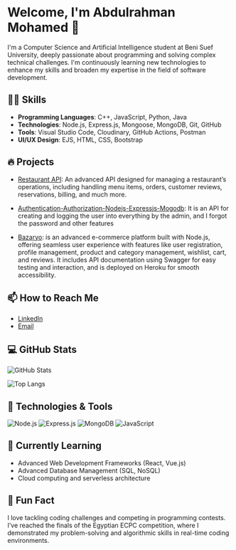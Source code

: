 # Welcome, I'm Abdulrahman Mohamed 👋

I'm a Computer Science and Artificial Intelligence student at Beni Suef University, deeply passionate about programming and solving complex technical challenges. I'm continuously learning new technologies to enhance my skills and broaden my expertise in the field of software development.

## 🧑‍💻 Skills
- **Programming Languages**: C++, JavaScript, Python, Java
- **Technologies**: Node.js, Express.js, Mongoose, MongoDB, Git, GitHub
- **Tools**: Visual Studio Code, Cloudinary, GitHub Actions, Postman
- **UI/UX Design**: EJS, HTML, CSS, Bootstrap

## 🔥 Projects
- [Restaurant API](https://github.com/AbdelrahmanMahmmed/Restaurant-Api): An advanced API designed for managing a restaurant’s operations, including handling menu items, orders, customer reviews, reservations, billing, and much more.

- [Authentication-Authorization-Nodejs-Expressjs-Mogodb](https://github.com/AbdelrahmanMahmmed/Authentication-Authorization-Nodejs-Expressjs-Mogodb): It is an API for creating and logging the user into everything by the admin, and I forgot the password and other features
  
- [Bazaryo](https://github.com/AbdelrahmanMahmmed/Bazaryo): is an advanced e-commerce platform built with Node.js, offering seamless user experience with features like user registration, profile management, product and category management, wishlist, cart, and reviews. It includes API documentation using Swagger for easy testing and interaction, and is deployed on Heroku for smooth accessibility.

## 📫 How to Reach Me
- [LinkedIn](https://www.linkedin.com/in/abdelrahman2mahmmed/)
- [Email](mailto:abdelrahmanmahmmed29@gmail.com)

## 💻 GitHub Stats

![GitHub Stats](https://github-readme-stats.vercel.app/api?username=AbdelrahmanMahmmed&show_icons=true&theme=radical)

![Top Langs](https://github-readme-stats.vercel.app/api/top-langs/?username=AbdelrahmanMahmmed&layout=compact&theme=radical)

## 🚀 Technologies & Tools

![Node.js](https://img.shields.io/badge/Node.js-339933?style=flat&logo=node.js&logoColor=white)
![Express.js](https://img.shields.io/badge/Express.js-000000?style=flat&logo=express&logoColor=white)
![MongoDB](https://img.shields.io/badge/MongoDB-47A248?style=flat&logo=mongodb&logoColor=white)
![JavaScript](https://img.shields.io/badge/JavaScript-F7DF1E?style=flat&logo=javascript&logoColor=black)

## 🌱 Currently Learning
- Advanced Web Development Frameworks (React, Vue.js)
- Advanced Database Management (SQL, NoSQL)
- Cloud computing and serverless architecture

## 🚀 Fun Fact
I love tackling coding challenges and competing in programming contests. I’ve reached the finals of the Egyptian ECPC competition, where I demonstrated my problem-solving and algorithmic skills in real-time coding environments.
